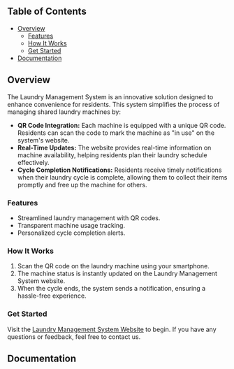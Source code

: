 ## Table of Contents
- [Overview](#overview)
  * [Features](#features)
  * [How It Works](#how-it-works)
  * [Get Started](#get-started)
- [Documentation](#documentation)

## Overview
The Laundry Management System is an innovative solution designed to enhance convenience for residents. This system simplifies the process of managing shared laundry machines by:

- **QR Code Integration:** Each machine is equipped with a unique QR code. Residents can scan the code to mark the machine as "in use" on the system's website.
- **Real-Time Updates:** The website provides real-time information on machine availability, helping residents plan their laundry schedule effectively.
- **Cycle Completion Notifications:** Residents receive timely notifications when their laundry cycle is complete, allowing them to collect their items promptly and free up the machine for others.

### Features
- Streamlined laundry management with QR codes.
- Transparent machine usage tracking.
- Personalized cycle completion alerts.

### How It Works
1. Scan the QR code on the laundry machine using your smartphone.
2. The machine status is instantly updated on the Laundry Management System website.
3. When the cycle ends, the system sends a notification, ensuring a hassle-free experience.

### Get Started
Visit the [Laundry Management System Website](#) to begin. If you have any questions or feedback, feel free to contact us.

## Documentation
